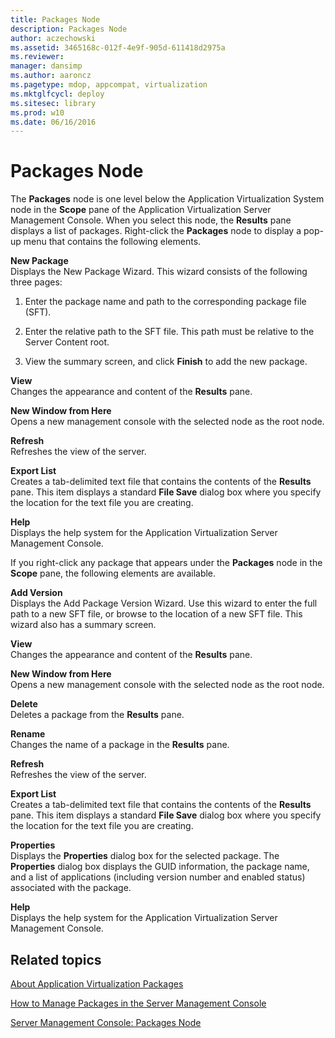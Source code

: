 ```yaml
---
title: Packages Node
description: Packages Node
author: aczechowski
ms.assetid: 3465168c-012f-4e9f-905d-611418d2975a
ms.reviewer: 
manager: dansimp
ms.author: aaroncz
ms.pagetype: mdop, appcompat, virtualization
ms.mktglfcycl: deploy
ms.sitesec: library
ms.prod: w10
ms.date: 06/16/2016
---
```



# Packages Node


The **Packages** node is one level below the Application Virtualization System node in the **Scope** pane of the Application Virtualization Server Management Console. When you select this node, the **Results** pane displays a list of packages. Right-click the **Packages** node to display a pop-up menu that contains the following elements.

<a href="" id="new-package"></a>**New Package**  
Displays the New Package Wizard. This wizard consists of the following three pages:

1.  Enter the package name and path to the corresponding package file (SFT).

2.  Enter the relative path to the SFT file. This path must be relative to the Server Content root.

3.  View the summary screen, and click **Finish** to add the new package.

<a href="" id="view"></a>**View**  
Changes the appearance and content of the **Results** pane.

<a href="" id="new-window-from-here"></a>**New Window from Here**  
Opens a new management console with the selected node as the root node.

<a href="" id="refresh"></a>**Refresh**  
Refreshes the view of the server.

<a href="" id="export-list"></a>**Export List**  
Creates a tab-delimited text file that contains the contents of the **Results** pane. This item displays a standard **File Save** dialog box where you specify the location for the text file you are creating.

<a href="" id="help"></a>**Help**  
Displays the help system for the Application Virtualization Server Management Console.

If you right-click any package that appears under the **Packages** node in the **Scope** pane, the following elements are available.

<a href="" id="add-version"></a>**Add Version**  
Displays the Add Package Version Wizard. Use this wizard to enter the full path to a new SFT file, or browse to the location of a new SFT file. This wizard also has a summary screen.

<a href="" id="view"></a>**View**  
Changes the appearance and content of the **Results** pane.

<a href="" id="new-window-from-here"></a>**New Window from Here**  
Opens a new management console with the selected node as the root node.

<a href="" id="delete"></a>**Delete**  
Deletes a package from the **Results** pane.

<a href="" id="rename"></a>**Rename**  
Changes the name of a package in the **Results** pane.

<a href="" id="refresh"></a>**Refresh**  
Refreshes the view of the server.

<a href="" id="export-list"></a>**Export List**  
Creates a tab-delimited text file that contains the contents of the **Results** pane. This item displays a standard **File Save** dialog box where you specify the location for the text file you are creating.

<a href="" id="properties"></a>**Properties**  
Displays the **Properties** dialog box for the selected package. The **Properties** dialog box displays the GUID information, the package name, and a list of applications (including version number and enabled status) associated with the package.

<a href="" id="help"></a>**Help**  
Displays the help system for the Application Virtualization Server Management Console.

## Related topics


[About Application Virtualization Packages](about-application-virtualization-packages.md)

[How to Manage Packages in the Server Management Console](how-to-manage-packages-in-the-server-management-console.md)

[Server Management Console: Packages Node](server-management-console-packages-node.md)

 

 





